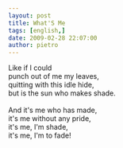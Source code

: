 ```yaml
---
layout: post
title: What'S Me
tags: [english,]
date: 2009-02-28 22:07:00
author: pietro
---
```

Like if I could<br/>punch out of me my leaves,<br/>quitting with this idle hide,<br/>but is the sun who makes shade.<br/><br/>And it's me who has made,<br/>it's me without any pride,<br/>it's me, I'm shade,<br/>it's me, I'm to fade!
